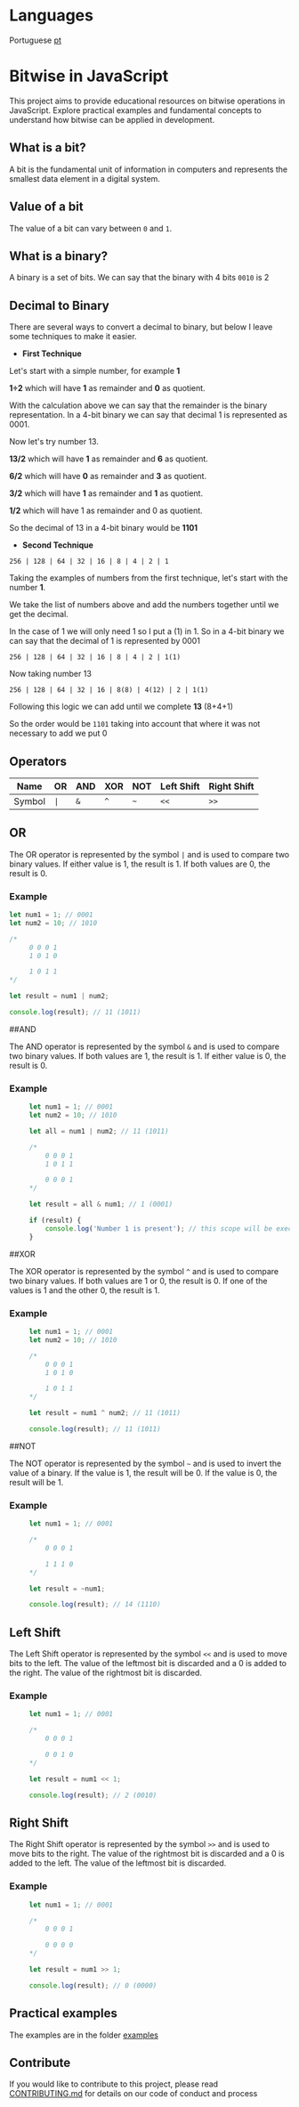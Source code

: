 # Languages

Portuguese [pt](./pt/README.md)

# Bitwise in JavaScript

This project aims to provide educational resources on bitwise operations in JavaScript. Explore practical examples and fundamental concepts to understand how bitwise can be applied in development.

## What is a bit?

A bit is the fundamental unit of information in computers and represents the smallest data element in a digital system.

## Value of a bit

The value of a bit can vary between `0` and `1`.

## What is a binary?

A binary is a set of bits. We can say that the binary with 4 bits `0010` is 2

## Decimal to Binary

There are several ways to convert a decimal to binary, but below I leave some techniques to make it easier.

- **First Technique**

Let's start with a simple number, for example **1**

**1÷2** which will have **1** as remainder and **0** as quotient.

With the calculation above we can say that the remainder is the binary representation. In a 4-bit binary we can say that decimal 1 is represented as 0001.

Now let's try number 13.

**13/2** which will have **1** as remainder and **6** as quotient.

**6/2** which will have **0** as remainder and **3** as quotient.

**3/2** which will have **1** as remainder and **1** as quotient.

**1/2** which will have 1 as remainder and 0 as quotient.

So the decimal of 13 in a 4-bit binary would be **1101**

- **Second Technique**

`256 | 128 | 64 | 32 | 16 | 8 | 4 | 2 | 1`

Taking the examples of numbers from the first technique, let's start with the number **1**.

We take the list of numbers above and add the numbers together until we get the decimal.

In the case of 1 we will only need 1 so I put a (1) in 1. So in a 4-bit binary we can say that the decimal of 1 is represented by 0001

`256 | 128 | 64 | 32 | 16 | 8 | 4 | 2 | 1(1)`

Now taking number 13

`256 | 128 | 64 | 32 | 16 | 8(8) | 4(12) | 2 | 1(1)`


Following this logic we can add until we complete **13** (8+4+1)

So the order would be `1101` taking into account that where it was not necessary to add we put 0


## Operators

| Name | OR | AND | XOR | NOT | Left Shift | Right Shift |
| ------ | --------- | --------- | --------- | --------- | --------- | --------- |
| Symbol | `\|` | `&` | `^` | `~` | `<<` | `>>` |

## OR

The OR operator is represented by the symbol `|` and is used to compare two binary values. If either value is 1, the result is 1. If both values are 0, the result is 0.

### Example

```js
let num1 = 1; // 0001
let num2 = 10; // 1010

/*
     0 0 0 1
     1 0 1 0

     1 0 1 1
*/

let result = num1 | num2;

console.log(result); // 11 (1011)
```


##AND

The AND operator is represented by the symbol `&` and is used to compare two binary values. If both values are 1, the result is 1. If either value is 0, the result is 0.

### Example

```js
     let num1 = 1; // 0001
     let num2 = 10; // 1010

     let all = num1 | num2; // 11 (1011)

     /*
         0 0 0 1
         1 0 1 1

         0 0 0 1
     */

     let result = all & num1; // 1 (0001)

     if (result) {
         console.log('Number 1 is present'); // this scope will be executed
     }
```


##XOR

The XOR operator is represented by the symbol `^` and is used to compare two binary values. If both values are 1 or 0, the result is 0. If one of the values is 1 and the other 0, the result is 1.

### Example

```js
     let num1 = 1; // 0001
     let num2 = 10; // 1010

     /*
         0 0 0 1
         1 0 1 0

         1 0 1 1
     */

     let result = num1 ^ num2; // 11 (1011)

     console.log(result); // 11 (1011)
```

##NOT

The NOT operator is represented by the symbol `~` and is used to invert the value of a binary. If the value is 1, the result will be 0. If the value is 0, the result will be 1.

### Example
    
```js
     let num1 = 1; // 0001

     /*
         0 0 0 1

         1 1 1 0
     */

     let result = ~num1;

     console.log(result); // 14 (1110)
```

## Left Shift

The Left Shift operator is represented by the symbol `<<` and is used to move bits to the left. The value of the leftmost bit is discarded and a 0 is added to the right. The value of the rightmost bit is discarded.

### Example
    
```js
     let num1 = 1; // 0001

     /*
         0 0 0 1

         0 0 1 0
     */

     let result = num1 << 1;

     console.log(result); // 2 (0010)
```

## Right Shift

The Right Shift operator is represented by the symbol `>>` and is used to move bits to the right. The value of the rightmost bit is discarded and a 0 is added to the left. The value of the leftmost bit is discarded.

### Example

```js
     let num1 = 1; // 0001

     /*
         0 0 0 1

         0 0 0 0
     */

     let result = num1 >> 1;

     console.log(result); // 0 (0000)
```

## Practical examples

The examples are in the folder [examples](../examples)

## Contribute

If you would like to contribute to this project, please read [CONTRIBUTING.md](CONTRIBUTING.md) for details on our code of conduct and process